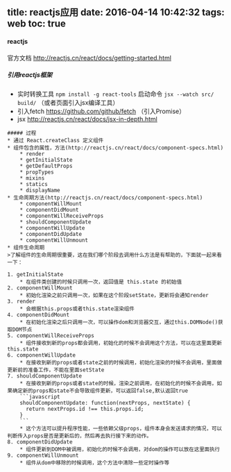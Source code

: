 title: reactjs应用
date: 2016-04-14 10:42:32
tags: web
toc: true
---
#### reactjs
官方文档 http://reactjs.cn/react/docs/getting-started.html
##### 引用reactjs框架
* 实时转换工具 `npm install -g react-tools` 启动命令 `jsx --watch src/ build/` （或者页面引入jsx编译工具）
* 引入fetch https://github.com/github/fetch （引入Promise）
* jsx http://reactjs.cn/react/docs/jsx-in-depth.html
```<!--more-->
##### 过程
* 通过 React.createClass 定义组件
* 组件包含的属性，方法(http://reactjs.cn/react/docs/component-specs.html)
	* render
	* getInitialState
	* getDefaultProps
	* propTypes
	* mixins
	* statics
	* displayName
* 生命周期方法(http://reactjs.cn/react/docs/component-specs.html)
	* componentWillMount
	* componentDidMount
	* componentWillReceiveProps
	* shouldComponentUpdate
	* componentWillUpdate
	* componentDidUpdate
	* componentWillUnmount
* 组件生命周期
>了解组件的生命周期很重要，这在我们哪个阶段去调用什么方法是有帮助的，下面就一起来看一下：

1. getInitialState
	* 在组件类创建的时候只调用一次，返回值是 this.state 的初始值
2. componentWillMount
	* 初始化渲染之前只调用一次，如果在这个阶段setState，更新将会通知render
3. render
	* 会根据this.props或者this.state渲染组件
4. componentDidMount
	* 在初始化渲染之后只调用一次，可以操作dom和浏览器交互，通过this.DOMNode()获取DOM节点
5. componentWillReceiveProps
	* 组件接收到新的props都会调用，初始化的时候不会调用这个方法，可以在这里面更新this.state
6. componentWillUpdate
	* 在接收到新的props或者state之前的时候调用，初始化渲染的时候不会调用，里面做更新前的准备工作，不能在里面setState
7. shouldComponentUpdate
	* 在接收到新的props或者state的时候，渲染之前调用，在初始化的时候不会调用，如果确定新的props和state不会导致组件更新，可以返回false,默认返回true
	```javascript
	shouldComponentUpdate: function(nextProps, nextState) {
	  return nextProps.id !== this.props.id;
	}
	```
	* 这个方法可以提升程序性能，一些依赖父级props，组件本身会发送请求的情况，可以判断传入props是否是更新后的，然后再去执行接下来的动作。
8. componentDidUpdate
	* 组件更新到DOM中被调用，初始化的时候不会调用，对dom的操作可以放在这里面执行
9. componentWillUnmount
	* 组件从dom中移除的时候调用，这个方法中清除一些定时操作等
